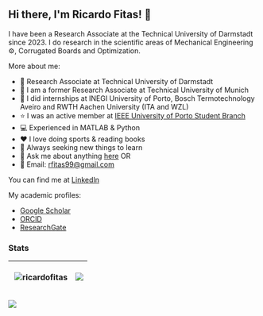## Hi there, I'm Ricardo Fitas! 👋

I have been a Research Associate at the Technical University of Darmstadt since 2023.
I do research in the scientific areas of Mechanical Engineering ⚙️, Corrugated Boards and Optimization.

More about me:
- 💼 Research Associate at Technical University of Darmstadt
- 💼 I am a former Research Associate at Technical University of Munich
- 💼 I did internships at INEGI University of Porto, Bosch Termotechnology Aveiro and RWTH Aachen University (ITA and WZL)
- ⭐ I was an active member at [IEEE University of Porto Student Branch](https://ieee.fe.up.pt/)
- 💻 Experienced in MATLAB & Python
- ❤️ I love doing sports & reading books
- 🧐 Always seeking new things to learn
- 💬 Ask me about anything [here](https://github.com/ricardofitas/ricardofitas/issues) OR
- 📧 Email: [rfitas99@gmail.com](rfitas99@gmail.com)

You can find me at [LinkedIn](https://www.linkedin.com/in/ricardo-fitas-167bba164/)

My academic profiles:
- [Google Scholar](https://scholar.google.com/citations?user=r70Opz0AAAAJ&hl=pt-PT&oi=ao)
- [ORCID](https://orcid.org/0000-0001-5137-2451)
- [ResearchGate](https://www.researchgate.net/profile/Ricardo-Fitas)


### Stats

| <p>&nbsp;<img align="center" src="https://github-readme-stats.vercel.app/api?username=ricardofitas&show_icons=true&theme=dark&locale=en" alt="ricardofitas" /></p> | <a href="https://github.com/ricardofitas/github-readme-stats"><img align="center" src="https://github-readme-stats.vercel.app/api/top-langs/?username=ricardofitas&show_icons=true&theme=dark&locale=en" /></a> |
| ------------- | ------------- |

![](https://komarev.com/ghpvc/?username=ricardofitas&color=green)

<!--
**ricardofitas/ricardofitas** is a ✨ _special_ ✨ repository because its `README.md` (this file) appears on your GitHub profile.

Here are some ideas to get you started:

- 🔭 I’m currently working on ...
- 🌱 I’m currently learning ...
- 👯 I’m looking to collaborate on ...
- 🤔 I’m looking for help with ...
- 💬 Ask me about ...
- 📫 How to reach me: ...
- 😄 Pronouns: ...
- ⚡ Fun fact: ...
-->
